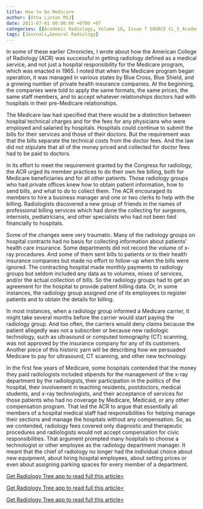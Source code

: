 ```yaml
---
title: How to Do Medicare
author: [Otha Linton MSJ]
date: 2011-07-01 00:00:00 +0700 +07
categories: [{Academic Radiology, Volume 18, Issue 7 SOURCE CL_S_AcademicRadiologyVolume18Issue7 1}]
tags: [Journals,General Radiology]
---
```

In some of these earlier Chronicles, I wrote about how the American College of Radiology (ACR) was successful in getting radiology defined as a medical service, and not just a hospital responsibility for the Medicare program, which was enacted in 1965. I noted that when the Medicare program began operation, it was managed in various states by Blue Cross, Blue Shield, and a growing number of private health insurance companies. At the beginning, the companies were told to apply the same formats, the same prices, the same staff members, and to accept whatever relationships doctors had with hospitals in their pre-Medicare relationships.

The Medicare law had specified that there would be a distinction between hospital technical charges and for the fees for any physicians who were employed and salaried by hospitals. Hospitals could continue to submit the bills for their services and those of their doctors. But the requirement was that the bills separate the technical costs from the doctor fees. And the law did not stipulate that all of the money priced and collected for doctor fees had to be paid to doctors.

In its effort to meet the requirement granted by the Congress for radiology, the ACR urged its member practices to do their own fee billing, both for Medicare beneficiaries and for all other patients. Those radiology groups who had private offices knew how to obtain patient information, how to send bills, and what to do to collect them. The ACR encouraged its members to hire a business manager and one or two clerks to help with the billing. Radiologists discovered a new group of friends in the names of professional billing services which had done the collecting for surgeons, internists, pediatricians, and other specialists who had not been tied financially to hospitals.

Some of the changes were very traumatic. Many of the radiology groups on hospital contracts had no basis for collecting information about patients’ health care insurance. Some departments did not record the volume of x-ray procedures. And some of them sent bills to patients or to their health insurance companies but made no effort to follow-up when the bills were ignored. The contracting hospital made monthly payments to radiology groups but seldom included any data as to volumes, mixes of services, and/or the actual collection of bills. So the radiology groups had to get an agreement for the hospital to provide patient billing data. Or, in some instances, the radiology group assigned one of its employees to register patients and to obtain the details for billing.

In most instances, when a radiology group informed a Medicare carrier, it might take several months before the carrier would start paying the radiology group. And too often, the carriers would deny claims because the patient allegedly was not a subscriber or because new radiologic technology, such as ultrasound or computed tomography (CT) scanning, was not approved by the insurance company for any of its customers. Another piece of this historic yarn will be describing how we persuaded Medicare to pay for ultrasound, CT scanning, and other new technology.

In the first few years of Medicare, some hospitals contended that the money they paid radiologists included stipends for the management of the x-ray department by the radiologists, their participation in the politics of the hospital, their involvement in teaching residents, postdoctors, medical students, and x-ray technologists, and their acceptance of services for those patients who had no coverage by Medicare, Medicaid, or any other compensation program. That led the ACR to argue that essentially all members of a hospital medical staff had responsibilities for helping manage their sections and manage the hospitals without any compensation. So, as we contended, radiology fees covered only diagnostic and therapeutic procedures and radiologists would not accept compensation for civic responsibilities. That argument prompted many hospitals to choose a technologist or other employee as the radiology department manager. It meant that the chief of radiology no longer had the individual choice about new equipment, about hiring hospital employees, about setting prices or even about assigning parking spaces for every member of a department.

[Get Radiology Tree app to read full this article<](https://clinicalpub.com/app)

[Get Radiology Tree app to read full this article<](https://clinicalpub.com/app)

[Get Radiology Tree app to read full this article<](https://clinicalpub.com/app)